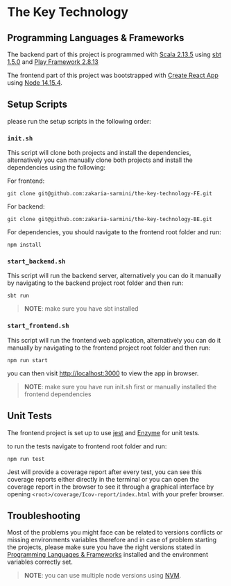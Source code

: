 The Key Technology
===

## Programming Languages & Frameworks

The backend part of this project is programmed with [Scala 2.13.5](https://www.scala-lang.org/download/2.13.5.html) using [sbt 1.5.0](https://github.com/sbt/sbt/releases/tag/v1.5.0) and [Play Framework 2.8.13](https://www.playframework.com/documentation/2.8.x/Home)

The frontend part of this project was bootstrapped with [Create React App](https://github.com/facebook/create-react-app) using [Node 14.15.4](https://nodejs.org/download/release/v14.15.4/).

## Setup Scripts

please run the setup scripts in the following order:

### `init.sh`

This script will clone both projects and install the dependencies, alternatively you can manually clone both projects and install the dependencies using the following:

For frontend:
```
git clone git@github.com:zakaria-sarmini/the-key-technology-FE.git
```

For backend:
```
git clone git@github.com:zakaria-sarmini/the-key-technology-BE.git
```

For dependencies, you should navigate to the frontend root folder and run:
```
npm install
```

### `start_backend.sh`

This script will run the backend server, alternatively you can do it manually by navigating to the backend project root folder and then run:

```
sbt run
```
> **NOTE**: make sure you have sbt installed

### `start_frontend.sh`

This script will run the frontend web application, alternatively you can do it manually by navigating to the frontend project root folder and then run:

```
npm run start
```

you can then visit [http://localhost:3000](http://localhost:3000) to view the app in browser.

> **NOTE**: make sure you have run init.sh first or manually installed the frontend dependencies

## Unit Tests

The frontend project is set up to use [jest](https://facebook.github.io/jest/) and [Enzyme](https://enzymejs.github.io/enzyme/) for unit tests.

to run the tests navigate to frontend root folder and run:
```
npm run test
```

Jest will provide a coverage report after every test, you can see this coverage reports either directly in the terminal or you can open the coverage report in the browser to see it through a graphical interface by opening `<root>/coverage/Icov-report/index.html` with your prefer browser.

## Troubleshooting

Most of the problems you might face can be related to versions conflicts or missing environments variables therefore and in case of problem starting the projects, please make sure you have the right versions stated in [Programming Languages & Frameworks](#programming-languages-frameworks) installed and the environment variables correctly set.
> **NOTE**: you can use multiple node versions using [NVM](https://github.com/nvm-sh/nvm).
